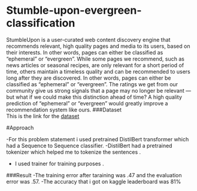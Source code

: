 # Stumble-upon-evergreen-classification


StumbleUpon is a user-curated web content discovery engine that recommends relevant, high quality pages and media to its users, based on their interests. In other words, pages can either be classified as “ephemeral” or “evergreen”.
While some pages we recommend, such as news articles or seasonal recipes, are only relevant for a short period of time, others maintain a timeless quality and can be recommended to users long after they are discovered. In other words, pages can either be classified as “ephemeral” or “evergreen”. The ratings we get from our community give us strong signals that a page may no longer be relevant — but what if we could make this distinction ahead of time? A high quality prediction of “ephemeral” or “evergreen” would greatly improve a recommendation system like ours.
###Dataset<br>
This is the link for the [dataset](https://www.kaggle.com/c/stumbleupon/data)

#Approach


-For this problem statement i used pretrained DistilBert transformer which had a Sequence to Sequence classifier.
-DistilBert had a pretrained tokenizer which helped me to tokenize the sentences .
- I used trainer for training purposes .


###Result
-The training error after taraining was .47 and the evaluation error was .57.
-The accuracy that i got on kaggle leaderboard was 81%

